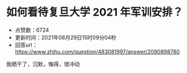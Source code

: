 # 如何看待复旦大学 2021 年军训安排？
- 点赞数：6724
- 更新时间：2021年08月29日15时09分04秒
- 回答url：https://www.zhihu.com/question/483081997/answer/2090898780
<body>
 <p data-pid="seX3mdqU">我晒干了，沉默，悔得，很冲动</p>
</body>